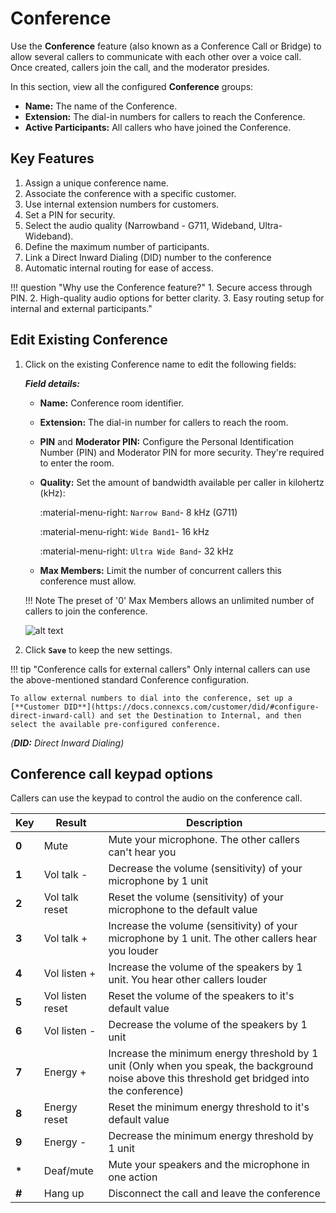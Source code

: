# Conference

Use the **Conference** feature (also known as a Conference Call or Bridge) to allow several callers to communicate with each other over a voice call. Once created, callers join the call, and the moderator presides.

In this section, view all the configured **Conference** groups:

+ **Name:** The name of the Conference.
+ **Extension:** The dial-in numbers for callers to reach the Conference.
+ **Active Participants:** All callers who have joined the Conference.

## Key Features

1. Assign a unique conference name.
2. Associate the conference with a specific customer.
3. Use internal extension numbers for customers.
4. Set a PIN for security.
5. Select the audio quality (Narrowband - G711, Wideband, Ultra-Wideband).
6. Define the maximum number of participants.
7. Link a Direct Inward Dialing (DID) number to the conference
8. Automatic internal routing for ease of access.

!!! question "Why use the Conference feature?"
      1. Secure access through PIN.
      2. High-quality audio options for better clarity.
      3. Easy routing setup for internal and external participants."

## Edit Existing Conference

1. Click on the existing Conference name to edit the following fields:

   ***Field details:***

   + **Name:** Conference room identifier.
   + **Extension:** The dial-in number for callers to reach the room.
   + **PIN** and **Moderator PIN:** Configure the Personal Identification Number (PIN) and Moderator PIN for more security. They're required to enter the room.
   + **Quality:** Set the amount of bandwidth available per caller in kilohertz (kHz):

     :material-menu-right: `Narrow Band`- 8 kHz (G711)

     :material-menu-right: `Wide Band1`- 16 kHz

     :material-menu-right: `Ultra Wide Band`- 32 kHz

   + **Max Members:** Limit the number of concurrent callers this conference must allow.
  
    !!! Note
        The preset of '0' Max Members allows an unlimited number of callers to join the conference.

    ![alt text][conference]

2. Click **`Save`** to keep the new settings.

!!! tip "Conference calls for external callers"
    Only internal callers can use the above-mentioned standard Conference configuration.

    To allow external numbers to dial into the conference, set up a [**Customer DID**](https://docs.connexcs.com/customer/did/#configure-direct-inward-call) and set the Destination to Internal, and then select the available pre-configured conference.

*(**DID:** Direct Inward Dialing)*

## Conference call keypad options

Callers can use the keypad to control the audio on the conference call.

|Key|Result|Description|
|-------|------|------|
|**0**|Mute|Mute your microphone. The other callers can't hear you|
|**1**|Vol talk -|Decrease the volume (sensitivity) of your microphone by 1 unit|
|**2**|Vol talk reset|Reset the volume (sensitivity) of your microphone to the default value|
|**3**|Vol talk +|Increase the volume (sensitivity) of your microphone by 1 unit. The other callers hear you louder|
|**4**|Vol listen +|Increase the volume of the speakers by 1 unit. You hear other callers louder|
|**5**|Vol listen reset|Reset the volume of the speakers to it's default value|
|**6**|Vol listen -|Decrease the volume of the speakers by 1 unit|
|**7**|Energy +|Increase the minimum energy threshold by 1 unit (Only when you speak, the background noise above this threshold get bridged into the conference)|
|**8**|Energy reset|Reset the minimum energy threshold to it's default value|
|**9**|Energy -|Decrease the minimum energy threshold by 1 unit|
|**\***|Deaf/mute|Mute your speakers and the microphone in one action|
|**#**|Hang up|Disconnect the call and leave the conference|

[conference]: /class5/img/conference.png "Add Conference"
